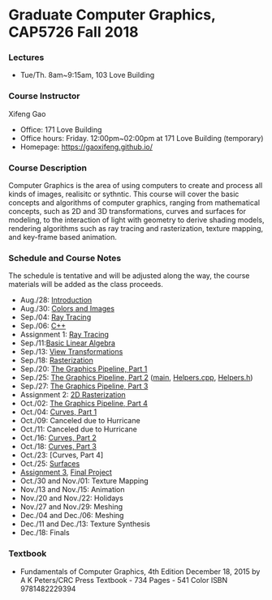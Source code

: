 # Graduate Computer Graphics, CAP5726 Fall 2018
### Lectures
- Tue/Th. 8am~9:15am, 103 Love Building
### Course Instructor
Xifeng Gao
- Office: 171 Love Building
- Office hours: Friday. 12:00pm~02:00pm at 171 Love Building (temporary)
- Homepage: https://gaoxifeng.github.io/
### Course Description
Computer Graphics is the area of using computers to create and process all kinds of images, realisitc or sythntic. This course will cover the basic concepts and algorithms of computer graphics, ranging from mathematical concepts, such as 2D and 3D transformations, curves and surfaces for modeling, to the interaction of light with geometry to derive shading models, rendering algorithms such as ray tracing and rasterization, texture mapping, and key-frame based animation.

### Schedule and Course Notes 
The schedule is tentative and will be adjusted along the way, the course materials will be added as the class proceeds.
- Aug./28: [Introduction](https://gaoxifeng.github.io/cg18Fall/01-Introduction.pdf)
- Aug./30: [Colors and Images](https://gaoxifeng.github.io/cg18Fall/02-Images.pdf)
- Sep./04: [Ray Tracing](https://gaoxifeng.github.io/cg18Fall/03-Ray-Tracing.pdf)
- Sep./06: [C++](https://gaoxifeng.github.io/cg18Fall/04-C++.pdf)
- Assignment 1: [Ray Tracing](https://gaoxifeng.github.io/cg18Fall/Assignment_1.zip)
- Sep./11:[Basic Linear Algebra](https://gaoxifeng.github.io/cg18Fall/05-Basic-Linear-Algebra.pdf)
- Sep./13: [View Transformations](https://gaoxifeng.github.io/cg18Fall/06-Viewing.pdf)
- Sep./18: [Rasterization](https://gaoxifeng.github.io/cg18Fall/07-Rasterization.pdf)
- Sep./20: [The Graphics Pipeline, Part 1](https://gaoxifeng.github.io/cg18Fall/08-The-OpenGL-Graphics-Pipeline-1.pdf)
- Sep./25: [The Graphics Pipeline, Part 2](https://gaoxifeng.github.io/cg18Fall/09-The-OpenGL-Graphics-Pipeline.pdf) ([main](https://gaoxifeng.github.io/cg18Fall/main.cpp), [Helpers.cpp](https://gaoxifeng.github.io/cg18Fall/Helpers.cpp), [Helpers.h](https://gaoxifeng.github.io/cg18Fall/Helpers.h))
- Sep./27: [The Graphics Pipeline, Part 3](https://gaoxifeng.github.io/cg18Fall/10-The-OpenGL-Graphics-Pipeline-Part-3.pdf)
- Assignment 2: [2D Rasterization](https://gaoxifeng.github.io/cg18Fall/Assignment_2.zip)
- Oct./02: [The Graphics Pipeline, Part 4](https://gaoxifeng.github.io/cg18Fall/10-The-OpenGL-Graphics-Pipeline-Part-3.pdf)
- Oct./04: [Curves, Part 1](https://gaoxifeng.github.io/cg18Fall/11-Designing-Interpolating-Curves.pdf)
- Oct./09: Canceled due to Hurricane
- Oct./11: Canceled due to Hurricane
- Oct./16: [Curves, Part 2](https://gaoxifeng.github.io/cg18Fall/12-Designing-Interpolating-Curves-Part2.pdf)
- Oct./18: [Curves, Part 3](https://gaoxifeng.github.io/cg18Fall/13-Designing-Approximating-Curves.pdf)
- Oct./23: [Curves, Part 4]
- Oct./25: [Surfaces](https://gaoxifeng.github.io/cg18Fall/14-Designing-Surfaces.pdf)
- [Assignment 3](https://gaoxifeng.github.io/cg18Fall/Assignment_3.zip), [Final Project](https://gaoxifeng.github.io/cg18Fall/Final-Project.zip)
- Oct./30 and Nov./01: Texture Mapping
- Nov./13 and Nov./15: Animation
- Nov./20 and Nov./22: Holidays
- Nov./27 and Nov./29: Meshing
- Dec./04 and Dec./06: Meshing
- Dec./11 and Dec./13: Texture Synthesis
- Dec./18: Finals

### Textbook
- Fundamentals of Computer Graphics, 4th Edition December 18, 2015 by A K Peters/CRC Press Textbook - 734 Pages - 541 Color ISBN 9781482229394
